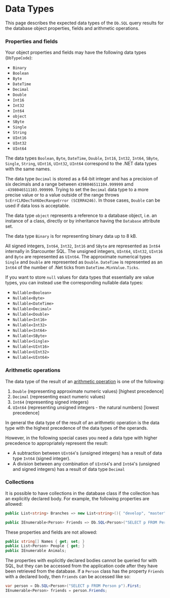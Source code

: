 # Data Types

This page describes the expected data types of the `Db.SQL` query results for the database object properties, fields and arithmetic operations.

### Properties and fields

Your object properties and fields may have the following data types \(`DbTypeCode`\):

* `Binary`
* `Boolean`
* `Byte`
* `DateTime` 
* `Decimal`
* `Double`
* `Int16`
* `Int32`
* `Int64`
* `object`
* `SByte`
* `Single`
* `String`
* `UInt16`
* `UInt32`
* `UInt64`

The data types `Boolean`, `Byte`, `DateTime`, `Double`, `Int16`, `Int32`, `Int64`, `SByte`, `Single`, `String`, `UInt16`, `UInt32`, `UInt64` correspond to the .NET data types with the same names.

The data type `Decimal` is stored as a 64-bit integer and has a precision of six decimals and a range between `4398046511104.999999` amd `-4398046511103.999999`. Trying to set the `Decimal` data type to a more precise value or to a value outside of the range throws `ScErrCLRDecToX6DecRangeError (SCERR4246)`. In those cases, `Double` can be used if data loss is acceptable.

The data type `object` represents a reference to a database object, i.e. an instance of a class, directly or by inheritance having the `Database` attribute set.

The data type `Binary` is for representing binary data up to 8 kB.

All signed integers, `Int64`, `Int32`, `Int16` and `SByte` are represented as `Int64` internally in Starcounter SQL. The unsigned integers, `UInt64`, `UInt32`, `UInt16` and `Byte` are represented as `UInt64`. The approximate numerical types `Single` and `Double` are represented as `Double`. `DateTime` is represented as an `Int64` of the number of .Net ticks from `DateTime.MinValue.Ticks`.

If you want to store `null` values for data types that essentially are value types, you can instead use the corresponding nullable data types:

* `Nullable<Boolean>`
* `Nullable<Byte>`
* `Nullable<DateTime>`
* `Nullable<Decimal>`
* `Nullable<Double>`
* `Nullable<Int16>`
* `Nullable<Int32>`
* `Nullable<Int64>`
* `Nullable<SByte>`
* `Nullable<Single>`
* `Nullable<UInt16>`
* `Nullable<UInt32>`
* `Nullable<UInt64>`

### Arithmetic operations

The data type of the result of an [arithmetic operation](../sql/data-operators.md) is one of the following:

1. `Double` \(representing approximate numeric values\) \[highest precedence\]
2. `Decimal` \(representing exact numeric values\)
3. `Int64` \(representing signed integers\)
4. `UInt64` \(representing unsigned integers - the natural numbers\) \[lowest precedence\]

In general the data type of the result of an arithmetic operation is the data type with the highest precedence of the data types of the operands.

However, in the following special cases you need a data type with higher precedence to appropriately represent the result:

* A subtraction between `UInt64`'s \(unsigned integers\) has a result of data type `Int64` \(signed integer\).
* A division between any combination of `UInt64`'s and `Int64`'s \(unsigned and signed integers\) has a result of data type `Decimal`

### Collections

It is possible to have collections in the database class if the collection has an explicitly declared body. For example, the following properties are allowed:

```csharp
public List<string> Branches => new List<string>(){ "develop", "master" };

public IEnumerable<Person> Friends => Db.SQL<Person>("SELECT p FROM Person p");
```

These properties and fields are not allowed:

```csharp
public string[] Names { get; set; }
public List<Person> People { get; }
public IEnumerable Animals;
```

The properties with explicitly declared bodies cannot be queried for with SQL, but they can be accessed from the application code after they have been retrieved from the database. If a `Person` class has the property `Friends` with a declared body, then `Friends` can be accessed like so:

```csharp
var person = Db.SQL<Person>("SELECT p FROM Person p").First;
IEnumerable<Person> friends = person.Friends;
```

